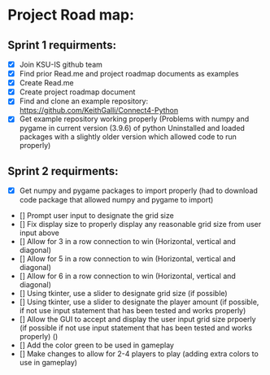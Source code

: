 # Project Road map:

## Sprint 1 requirments:

- [x] Join KSU-IS github team
- [x] Find prior Read.me and project roadmap documents as examples
- [x] Create Read.me
- [x] Create project roadmap document
- [x] Find and clone an example repository: https://github.com/KeithGalli/Connect4-Python 
- [x] Get example repository working properly 
   (Problems with numpy and pygame in current version (3.9.6) of python
   Uninstalled and loaded packages with a slightly older version which allowed code to run properly)
   
## Sprint 2 requirments:
- [x] Get numpy and pygame packages to import properly
   (had to download code package that allowed numpy and pygame to import)
- [] Prompt user input to designate the grid size
- [] Fix display size to properly display any reasonable grid size from user input above
- [] Allow for 3 in a row connection to win (Horizontal, vertical and diagonal)
- [] Allow for 5 in a row connection to win (Horizontal, vertical and diagonal)
- [] Allow for 6 in a row connection to win (Horizontal, vertical and diagonal)
- [] Using tkinter, use a slider to designate grid size (if possible)
- [] Using tkinter, use a slider to designate the player amount (if possible, if not use input statement that has been tested and works properly) 
- [] Allow the GUI to accept and display the user input grid size prpoerly (if possible if not use input statement that has been tested and works properly)
    ()
- [] Add the color green to be used in gameplay
- [] Make changes to allow for 2-4 players to play (adding extra colors to use in gameplay)
